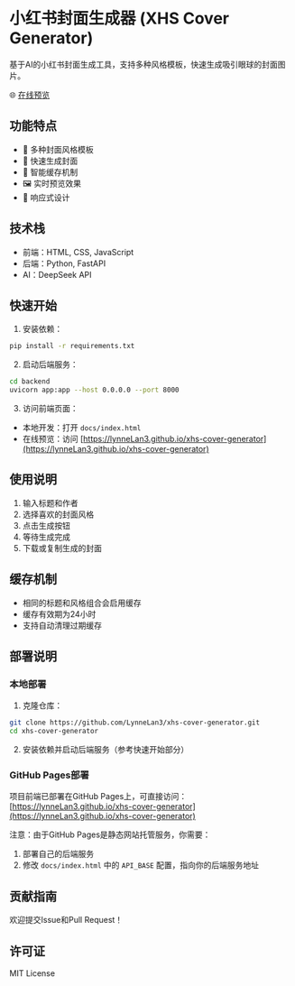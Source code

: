 # 小红书封面生成器 (XHS Cover Generator)

基于AI的小红书封面生成工具，支持多种风格模板，快速生成吸引眼球的封面图片。

🌐 [在线预览](https://lynneLan3.github.io/xhs-cover-generator)

## 功能特点

- 🎨 多种封面风格模板
- 🚀 快速生成封面
- 💾 智能缓存机制
- 🖼 实时预览效果
- 📱 响应式设计

## 技术栈

- 前端：HTML, CSS, JavaScript
- 后端：Python, FastAPI
- AI：DeepSeek API

## 快速开始

1. 安装依赖：
```bash
pip install -r requirements.txt
```

2. 启动后端服务：
```bash
cd backend
uvicorn app:app --host 0.0.0.0 --port 8000
```

3. 访问前端页面：
- 本地开发：打开 `docs/index.html`
- 在线预览：访问 [https://lynneLan3.github.io/xhs-cover-generator](https://lynneLan3.github.io/xhs-cover-generator)

## 使用说明

1. 输入标题和作者
2. 选择喜欢的封面风格
3. 点击生成按钮
4. 等待生成完成
5. 下载或复制生成的封面

## 缓存机制

- 相同的标题和风格组合会启用缓存
- 缓存有效期为24小时
- 支持自动清理过期缓存

## 部署说明

### 本地部署

1. 克隆仓库：
```bash
git clone https://github.com/LynneLan3/xhs-cover-generator.git
cd xhs-cover-generator
```

2. 安装依赖并启动后端服务（参考快速开始部分）

### GitHub Pages部署

项目前端已部署在GitHub Pages上，可直接访问：[https://lynneLan3.github.io/xhs-cover-generator](https://lynneLan3.github.io/xhs-cover-generator)

注意：由于GitHub Pages是静态网站托管服务，你需要：
1. 部署自己的后端服务
2. 修改 `docs/index.html` 中的 `API_BASE` 配置，指向你的后端服务地址

## 贡献指南

欢迎提交Issue和Pull Request！

## 许可证

MIT License

